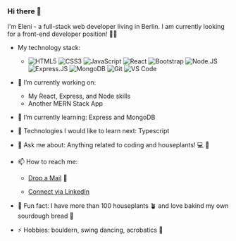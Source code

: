 ### Hi there 👋 
I'm Eleni - a full-stack web developer living in Berlin. I am currently looking for a front-end developer position! 👩‍💻

- My technology stack:  
    - ![HTML5](https://img.shields.io/badge/-HTML5-E34F26?style=plastic&logo=html5&logoColor=white)
    ![CSS3](https://img.shields.io/badge/-CSS3-1572B6?style=plastic&logo=css3)
    ![JavaScript](https://img.shields.io/badge/-JavaScript-black?style=plastic&logo=javascript)
    ![React](https://img.shields.io/badge/-React-3b2e5a?style=plastic&logo=react)
    ![Bootstrap](https://img.shields.io/badge/-Bootstrap-563D7C?style=plastic&logo=bootstrap)
    ![Node.JS](https://img.shields.io/badge/-Node.JS-black?style=plastic&logo=Node.js) 
    ![Express.JS](https://img.shields.io/badge/-Express.JS-c7b198?style=plastic&logo=Express.JS)
    ![MongoDB](https://img.shields.io/badge/-MongoDB-black?style=plastic&logo=mongodb)
    ![Git](https://img.shields.io/badge/-Git-black?style=plastic&logo=git)
    ![VS Code](https://img.shields.io/badge/-VS%20Code-007ACC?style=plastic&logo=visual-studio-code)

- 🔭 I’m currently working on:
  -  My React, Express, and Node skills
  -  Another MERN Stack App 

- 🌱 I’m currently learning: Express and MongoDB

- 🤔 Technologies I would like to learn next: Typescript

- 💬 Ask me about: Anything related to coding and houseplants! 💻 🌵

- 📫 How to reach me: 
  - [Drop a Mail](mailto:elenhkatsa@gmail.com) 📧

  - [Connect via LinkedIn](https://www.linkedin.com/in/eleni-katsareli/)

- 🌸 Fun fact: I have more than 100 houseplants :potted_plant: and love bakind my own sourdough bread :bread:
 
- ⚡ Hobbies: bouldern, swing dancing, acrobatics :cartwheeling:
